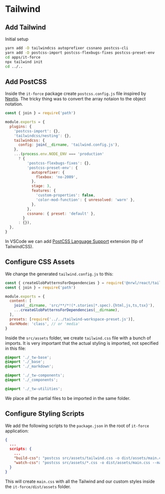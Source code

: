 # Tailwind

## Add Tailwind

Initial setup

```bash
yarn add -D tailwindcss autoprefixer cssnano postcss-cli
yarn add -D postcss-import postcss-flexbugs-fixes postcss-preset-env
cd apps/it-force
npx tailwind init
cd ../..
```

## Add PostCSS

Inside the `it-force` package create `postcss.config.js` file inspired by [Nextjs](https://nextjs.org/docs/advanced-features/customizing-postcss-config). The tricky thing was to convert the array notaion to the object notation.

```js
const { join } = require('path')

module.exports = {
  plugins: {
    'postcss-import': {},
    'tailwindcss/nesting': {},
    tailwindcss: {
      config: join(__dirname, 'tailwind.config.js'),
    },
    ...(process.env.NODE_ENV === 'production'
      ? {
          'postcss-flexbugs-fixes': {},
          'postcss-preset-env': {
            autoprefixer: {
              flexbox: 'no-2009',
            },
            stage: 3,
            features: {
              'custom-properties': false,
              'color-mod-function': { unresolved: 'warn' },
            },
          },
          cssnano: { preset: 'default' },
        }
      : {}),
  },
}
```

In VSCode we can add [PostCSS Language Support](https://marketplace.visualstudio.com/items?itemName=csstools.postcss) extension (tip of TailwindCSS).

## Configure CSS Assets

We change the generated `tailwind.config.js` to this:

```js
const { createGlobPatternsForDependencies } = require('@nrwl/react/tailwind')
const { join } = require('path')

module.exports = {
  content: [
    join(__dirname, 'src/**/*!(*.stories|*.spec).{html,js,ts,tsx}'),
    ...createGlobPatternsForDependencies(__dirname),
  ],
  presets: [require('../../tailwind-workspace-preset.js')],
  darkMode: 'class', // or 'media'
}
```

Inside the `src/assets` folder, we create `tailwind.css` file with a bunch of imports. It is very important that the actual styling is imported, not specified in this file:

```css
@import './_tw-base';
@import './_base';
@import './_markdown';

@import './_tw-components';
@import './_components';

@import './_tw-utilities';
```

We place all the partial files to be imported in the same folder.

## Configure Styling Scripts

We add the following scripts to the `package.json` in the root of `it-force` application:

```json
{
  ...
  scripts: {
    ...
    "build-css": "postcss src/assets/tailwind.css -o dist/assets/main.css --map",
    "watch-css": "postcss src/assets/*.css -o dist/assets/main.css --map -w"
  }
}
```

This will create `main.css` with all the Tailwind and our custom styles inside the `it-force/dist/assets` folder.
